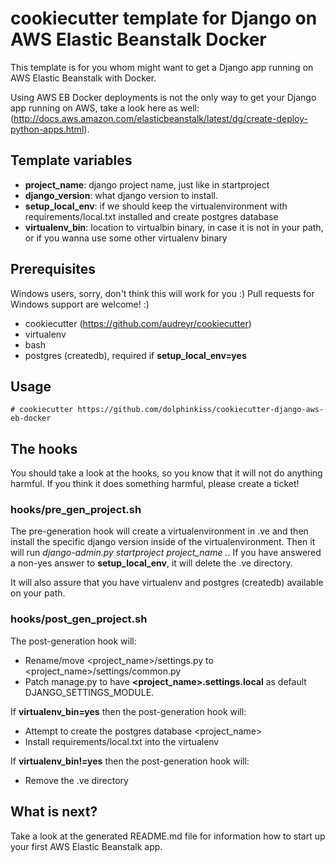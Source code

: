 # cookiecutter template for Django on AWS Elastic Beanstalk Docker

This template is for you whom might want to get a Django app running on AWS Elastic Beanstalk with Docker. 

Using AWS EB Docker deployments is not the only way to get your Django app running on AWS, take a look here as well: 
(http://docs.aws.amazon.com/elasticbeanstalk/latest/dg/create-deploy-python-apps.html).

## Template variables

* **project_name**:    django project name, just like in startproject
* **django_version**:  what django version to install.
* **setup_local_env**: if we should keep the virtualenvironment with requirements/local.txt installed and
  create postgres database
* **virtualenv_bin**:  location to virtualbin binary, in case it is not in your path, or if you wanna use some other
  virtualenv binary

## Prerequisites

Windows users, sorry, don't think this will work for you :) Pull requests for Windows support are welcome! :)

* cookiecutter (https://github.com/audreyr/cookiecutter)
* virtualenv
* bash
* postgres (createdb), required if **setup_local_env=yes**

## Usage

```
# cookiecutter https://github.com/dolphinkiss/cookiecutter-django-aws-eb-docker
```

## The hooks

You should take a look at the hooks, so you know that it will not do anything harmful. If you think it does
something harmful, please create a ticket!

### hooks/pre_gen_project.sh

The pre-generation hook will create a virtualenvironment in .ve and then install the specific django
version inside of the virtualenvironment. Then it will run *django-admin.py startproject project_name .*.
If you have answered a non-yes answer to **setup_local_env**, it will delete the .ve directory.

It will also assure that you have virtualenv and postgres (createdb) available on your path.

### hooks/post_gen_project.sh

The post-generation hook will:

* Rename/move <project_name>/settings.py to <project_name>/settings/common.py
* Patch manage.py to have **<project_name>.settings.local** as default DJANGO_SETTINGS_MODULE.

If **virtualenv_bin=yes** then the post-generation hook will:

* Attempt to create the postgres database <project_name>
* Install requirements/local.txt into the virtualenv

If **virtualenv_bin!=yes** then the post-generation hook will:

* Remove the .ve directory

## What is next?

Take a look at the generated README.md file for information how to start up your first AWS Elastic Beanstalk app.
